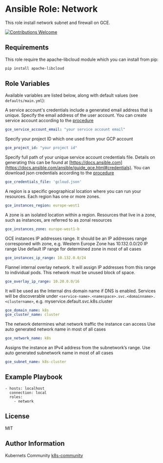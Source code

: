Ansible Role: Network
=====================

This role install network subnet and firewall on GCE.

[![Contributions Welcome](https://img.shields.io/badge/contributions-welcome-brightgreen.svg?style=flat)](https://github.com/k8s-community/cluster-deploy/issues)

Requirements
------------

This role require the apache-libcloud module which you can install from pip:

```sh
pip install apache-libcloud
```

Role Variables
--------------

Available variables are listed below, along with default values (see `defaults/main.yml`):

A service account's credentials include a generated email address that is unique.
Specify the email address of the user account.
You can create service account according to the [procedure](https://developers.google.com/identity/protocols/OAuth2ServiceAccount#creatinganaccount)
```yaml
gce_service_account_email: "your service account email"
```

Specify your project ID which one used from your GCP account
```yaml
gce_project_id: "your project id"
```

Specify full path of your unique service account credentials file. 
Details on generating this can be found at [https://docs.ansible.com](https://docs.ansible.com/ansible/guide_gce.html#credentials).
You can download json credentials according to the [procedure](https://support.google.com/cloud/answer/6158849?hl=en&ref_topic=6262490#serviceaccounts)
```yaml
gce_credentials_file: 'gcloud.json'
```

A region is a specific geographical location where you can run your resources.
Each region has one or more zones.
```yaml
gce_instances_region: europe-west1
```

A zone is an isolated location within a region.
Resources that live in a zone, such as instances, are referred to as zonal resources
```yaml
gce_instances_zone: europe-west1-b
```

GCE instances IP addresses range. It should be an IP addresses range corresponed with zone, e.g.
Western Europe Zone has 10.132.0.0/20 IP range
Use default IP range for determined zone in most of all cases
```yaml
gce_instances_ip_range: 10.132.0.0/24
```

Flannel internal overlay network. It will assign IP addresses from this range to individual pods.
This network must be unused block of space.
```yaml
gce_overlay_ip_range: 10.20.0.0/16
```

It will be used as the Internal dns domain name if DNS is enabled.
Services will be discoverable under
`<service-name>.<namespace>.svc.<domainname>.<clustername>`, e.g.
myservice.default.svc.k8s.cluster
```yaml
gce_domain_name: k8s
gce_cluster_name: cluster
```

The network determines what network traffic the instance can access
Use auto generated network name in most of all cases
```yaml
gce_network_name: k8s
```

Assigns the instance an IPv4 address from the subnetwork’s range.
Use auto generated subnetwork name in most of all cases
```yaml
gce_subnet_name: k8s-cluster
```


Example Playbook
----------------

	- hosts: localhost
	  connection: local
	  roles:
	    - network

License
-------

MIT

Author Information
------------------

Kubernets Community [k8s-community](https://github.com/k8s-community)
